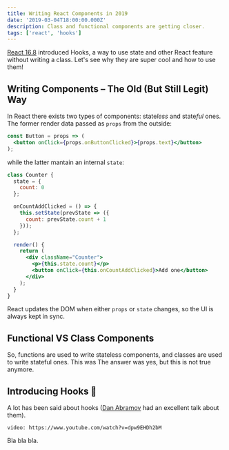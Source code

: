 ```yaml
---
title: Writing React Components in 2019
date: '2019-03-04T18:00:00.000Z'
description: Class and functional components are getting closer.
tags: ['react', 'hooks']
---
```


[React 16.8](https://reactjs.org/blog/2019/02/06/react-v16.8.0.html) introduced Hooks, a way to use state and other React feature without writing a class. Let's see why they are super cool and how to use them!

## Writing Components – The Old (But Still Legit) Way

In React there exists two types of components: state*less* and state*ful* ones. The former render data passed as `props` from the outside:

```jsx
const Button = props => (
  <button onClick={props.onButtonClicked}>{props.text}</button>
);
```

while the latter mantain an internal `state`:

```jsx
class Counter {
  state = {
    count: 0
  };

  onCountAddClicked = () => {
    this.setState(prevState => ({
      count: prevState.count + 1
    }));
  };

  render() {
    return (
      <div className="Counter">
        <p>{this.state.count}</p>
        <button onClick={this.onCountAddClicked}>Add one</button>
      </div>
    );
  }
}
```

React updates the DOM when either `props` or `state` changes, so the UI is always kept in sync.

## Functional VS Class Components

So, functions are used to write stateless components, and classes are used to write stateful ones. This was The answer was yes, but this is not true anymore.

## Introducing Hooks 🎉

A lot has been said about hooks ([Dan Abramov](https://www.youtube.com/watch?v=dpw9EHDh2bM) had an excellent talk about them).

`video: https://www.youtube.com/watch?v=dpw9EHDh2bM`

Bla bla bla.
